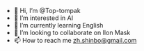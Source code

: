- 👋 Hi, I’m @Top-tompak
- 👀 I’m interested in AI
- 🌱 I’m currently learning English
- 💞️ I’m looking to collaborate on Ilon Mask
- 📫 How to reach me zh.shinbo@gmail.com

<!---
Top-tompak/Top-tompak is a ✨ special ✨ repository because its `README.md` (this file) appears on your GitHub profile.
You can click the Preview link to take a look at your changes.
--->
